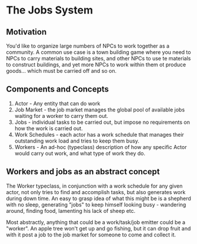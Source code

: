 # The Jobs System

## Motivation

You'd like to organize large numbers of NPCs to work together as a community. A common use case is a town building game where you need to NPCs to carry materials to building sites, and other NPCs to use te materials to construct buildings, and yet more NPCs to work within them ot produce goods... which must be carried off and so on.

## Components and Concepts

1. Actor - Any entity that can do work
2. Job Market - the job market manages the global pool of available jobs waiting for a worker to carry them out.
3. Jobs - individual tasks to be carried out, but impose no requirements on how the work is carried out.
4. Work Schedules - each actor has a work schedule that manages their outstanding work load and tries to keep them busy.
5. Workers - An ad-hoc (typeclass) description of how any specific Actor would carry out work, and what type of work they do.

## Workers and jobs as an abstract concept

The Worker typeclass, in conjunction with a work schedule for any given actor, not only tries to find and accomplish tasks, but also generates work during down time. An easy to grasp idea of what this might be is a shepherd with no sleep, generating "jobs" to keep himself looking busy - wandering around, finding food, lamenting his lack of sheep etc.

Most abstractly, anything that could be a work/task/job emitter could be a "worker". An apple tree won't get up and go fishing, but it can drop fruit and with it post a job to the job market for someone to come and collect it.
